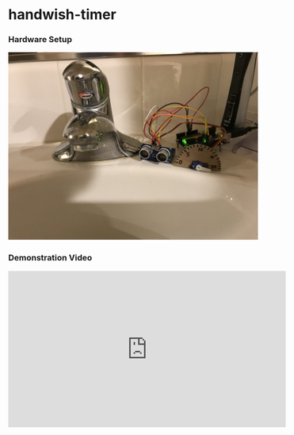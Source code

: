 # handwish-timer

### Hardware Setup
![Image](img/IMG_0097.jpeg)

### Demonstration Video

<iframe width="560" height="315" src="https://www.youtube.com/embed/nhRUkgs0Des" frameborder="0" allow="accelerometer; autoplay; encrypted-media; gyroscope; picture-in-picture" allowfullscreen></iframe>
